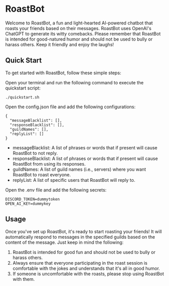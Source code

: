# RoastBot

Welcome to RoastBot, a fun and light-hearted AI-powered chatbot that roasts your friends based on their messages. RoastBot uses OpenAI's ChatGPT to generate its witty comebacks. Please remember that RoastBot is intended for good-natured humor and should not be used to bully or harass others. Keep it friendly and enjoy the laughs!

## Quick Start

To get started with RoastBot, follow these simple steps:

Open your terminal and run the following command to execute the quickstart script:

```console
./quickstart.sh
```

Open the config.json file and add the following configurations:

```console
{
  "messageBlacklist": [],
  "responseBlacklist": [],
  "guildNames": [],
  "replyList": []
}
```

- messageBlacklist: A list of phrases or words that if present will cause RoastBot to not reply.
- responseBlacklist: A list of phrases or words that if present will cause RoastBot from using its responses.
- guildNames: A list of guild names (i.e., servers) where you want RoastBot to roast everyone.
- replyList: A list of specific users that RoastBot will reply to.

Open the .env file and add the following secrets:

```console
DISCORD_TOKEN=dummytoken
OPEN_AI_KEY=dummykey
```

## Usage

Once you've set up RoastBot, it's ready to start roasting your friends! It will automatically respond to messages in the specified guilds based on the content of the message. Just keep in mind the following:

1. RoastBot is intended for good fun and should not be used to bully or harass others.
2. Always ensure that everyone participating in the roast session is comfortable with the jokes and understands that it's all in good humor.
3. If someone is uncomfortable with the roasts, please stop using RoastBot with them.
